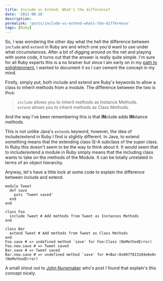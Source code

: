 ```yaml
---
title: Include vs Extend. What's the difference?
date: '2011-08-26'
description:
permalink: 'posts/include-vs-extend-whats-the-difference'
tags: [Ruby]
---
```


So, I was wondering the other day what the hell the difference between `include` and `extend` in Ruby are and which one you'd want to use under what circumstances. After a bit of digging around on the net and playing with some code, it turns out that the answer is really quite simple. I'm sure for all Ruby experts this is a no brainer but since I am early on in my [path to enlightenment][1], I wanted to document it so I can cement the concept in my mind. 

Firstly, simply put, both include and extend are Ruby's keywords to allow a class to inherit methods from a module. The difference between the two is thus:

> `include` allows you to inherit methods as Instance Methods.  
> `extend` allows you to inherit methods as Class Methods. 

And the way I've been remembering this is that **IN**clude adds **IN**stance methods.

This is not unlike Java's `extends` keyword, however, the idea of include/extend in Ruby I find is slightly different. In Java, to extend something means that the extending class IS-A subclass of the super class. In Ruby this doesn't seem to be the way to think about it. It would seem that to include/extend a module in Ruby simply means that the including class wants to take on the methods of the Module. It can be totally unrelated in terms of an object hierarchy.

Anyway, let's have a little look at some code to explain the difference between include and extend.

```
module Tweet
  def save
    puts 'Tweet saved'
  end
end

class Foo
  include Tweet # Add methods from Tweet as Instances Methods
end

class Bar
  extend Tweet # Add methods from Tweet as Class Methods
end
Foo.save # => undefined method `save' for Foo:Class (NoMethodError)
Foo.new.save # => Tweet saved
Bar.save # => Tweet saved
Bar.new.save # => undefined method `save' for #<Bar:0x007f813104e0e8> (NoMethodError)
```

A small shout out to [John Nunemaker][2] who's post I found that explain's this concept nicely.

[1]: enlighten-yourself-with-ruby-koans "Ruby Koans"
[2]: http://railstips.org/blog/archives/2009/05/15/include-vs-extend-in-ruby/ "Rails Tips"
